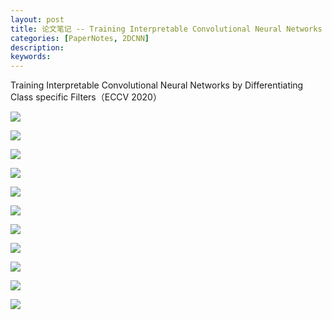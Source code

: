 ```yaml
---
layout: post
title: 论文笔记 -- Training Interpretable Convolutional Neural Networks by Differentiating Class specific Filters
categories: [PaperNotes, 2DCNN]
description: 
keywords: 
---
```


Training Interpretable Convolutional Neural Networks by Differentiating Class specific Filters（ECCV 2020）

![](/images/ECCV2020_THU_Training_Interpretable_Convolutional_Neural_Networks_by_Differentiating_Class_specific_Filters/001.jpg)

![](/images/ECCV2020_THU_Training_Interpretable_Convolutional_Neural_Networks_by_Differentiating_Class_specific_Filters/002.jpg)

![](/images/ECCV2020_THU_Training_Interpretable_Convolutional_Neural_Networks_by_Differentiating_Class_specific_Filters/003.jpg)

![](/images/ECCV2020_THU_Training_Interpretable_Convolutional_Neural_Networks_by_Differentiating_Class_specific_Filters/004.jpg)

![](/images/ECCV2020_THU_Training_Interpretable_Convolutional_Neural_Networks_by_Differentiating_Class_specific_Filters/005.jpg)

![](/images/ECCV2020_THU_Training_Interpretable_Convolutional_Neural_Networks_by_Differentiating_Class_specific_Filters/006.jpg)

![](/images/ECCV2020_THU_Training_Interpretable_Convolutional_Neural_Networks_by_Differentiating_Class_specific_Filters/007.jpg)

![](/images/ECCV2020_THU_Training_Interpretable_Convolutional_Neural_Networks_by_Differentiating_Class_specific_Filters/008.jpg)

![](/images/ECCV2020_THU_Training_Interpretable_Convolutional_Neural_Networks_by_Differentiating_Class_specific_Filters/009.jpg)

![](/images/ECCV2020_THU_Training_Interpretable_Convolutional_Neural_Networks_by_Differentiating_Class_specific_Filters/010.jpg)

![](/images/ECCV2020_THU_Training_Interpretable_Convolutional_Neural_Networks_by_Differentiating_Class_specific_Filters/011.jpg)
